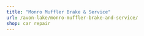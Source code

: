```yaml
---
title: "Monro Muffler Brake & Service"
url: /avon-lake/monro-muffler-brake-and-service/
shop: car repair
---
```

